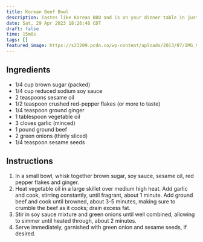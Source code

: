 ```yaml
---
title: Korean Beef Bowl
description: Tastes like Korean BBQ and is on your dinner table in just 15 min from start to finish! Seriously. It doesn't get any easier than this!
date: Sat, 29 Apr 2023 18:26:48 CDT
draft: false
time: 15m0s
tags: []
featured_image: https://s23209.pcdn.co/wp-content/uploads/2013/07/IMG_9111edit1.jpg
---
```


## Ingredients

- 1/4 cup brown sugar (packed)
- 1/4 cup reduced sodium soy sauce
- 2 teaspoons sesame oil
- 1/2 teaspoon crushed red-pepper flakes (or more to taste)
- 1/4 teaspoon ground ginger
- 1 tablespoon vegetable oil
- 3 cloves garlic (minced)
- 1 pound ground beef
- 2 green onions (thinly sliced)
- 1/4 teaspoon sesame seeds

## Instructions

1. In a small bowl, whisk together brown sugar, soy sauce, sesame oil, red pepper flakes and ginger.
1. Heat vegetable oil in a large skillet over medium high heat. Add garlic and cook, stirring constantly, until fragrant, about 1 minute. Add ground beef and cook until browned, about 3-5 minutes, making sure to crumble the beef as it cooks; drain excess fat.
1. Stir in soy sauce mixture and green onions until well combined, allowing to simmer until heated through, about 2 minutes.
1. Serve immediately, garnished with green onion and sesame seeds, if desired.
